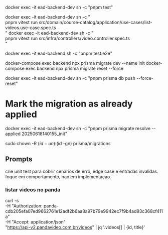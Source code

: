 docker exec -it ead-backend-dev sh -c "pnpm test"

docker exec -it ead-backend-dev sh -c "\
 pnpm vitest run src/domain/course-catalog/application/use-cases/list-videos.use-case.spec.ts\
"
docker exec -it ead-backend-dev sh -c "\
 pnpm vitest run src/infra/controllers/video.controller.spec.ts\
"

docker exec -it ead-backend sh -c "pnpm test:e2e"

docker-compose exec backend npx prisma migrate dev --name init
docker-compose exec backend npx prisma migrate reset --force

docker exec -it ead-backend-dev sh -c "pnpm prisma db push --force-reset"

# Mark the migration as already applied

docker exec -it ead-backend-dev sh -c "pnpm prisma migrate resolve --applied 20250618140155_init"

sudo chown -R $(id -un):$(id -gn) prisma/migrations

## Prompts

crie unit test para cobrir cenarios de erro, edge case e entradas invalidas. foque em comportamento, nao em implementacao.

### listar videos no panda

curl -s \
 -H "Authorization: panda-cdb205efa07ed9662761e12adf2b6aa8a97b79e9942ec7f9b4ad93c368cf411a" \
 -H "Accept: application/json" \
 "https://api-v2.pandavideo.com.br/videos" | jq '.videos[] | {id, title}'

